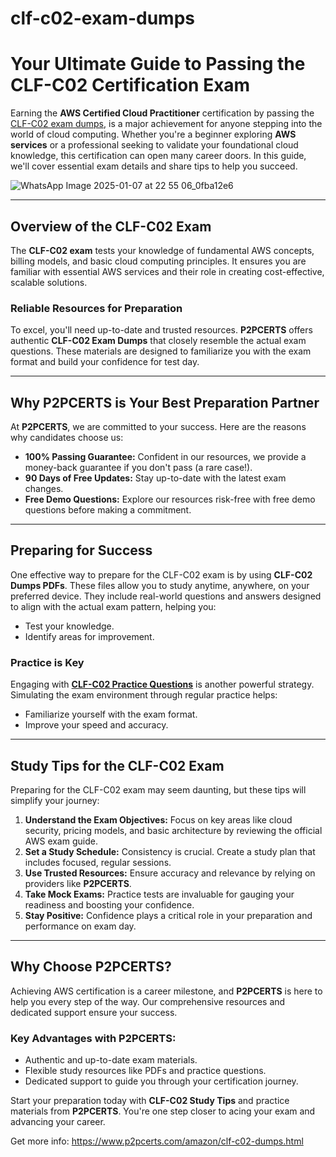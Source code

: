 # clf-c02-exam-dumps
# **Your Ultimate Guide to Passing the CLF-C02 Certification Exam**

Earning the **AWS Certified Cloud Practitioner** certification by passing the [CLF-C02 exam dumps](https://www.p2pcerts.com/amazon/clf-c02-dumps.html), is a major achievement for anyone stepping into the world of cloud computing. Whether you're a beginner exploring **AWS services** or a professional seeking to validate your foundational cloud knowledge, this certification can open many career doors. In this guide, we'll cover essential exam details and share tips to help you succeed.

![WhatsApp Image 2025-01-07 at 22 55 06_0fba12e6](https://github.com/user-attachments/assets/de64b275-a593-4810-8db2-cdd902b66377)

---

## **Overview of the CLF-C02 Exam**

The **CLF-C02 exam** tests your knowledge of fundamental AWS concepts, billing models, and basic cloud computing principles. It ensures you are familiar with essential AWS services and their role in creating cost-effective, scalable solutions.

### **Reliable Resources for Preparation**

To excel, you'll need up-to-date and trusted resources. **P2PCERTS** offers authentic **CLF-C02 Exam Dumps** that closely resemble the actual exam questions. These materials are designed to familiarize you with the exam format and build your confidence for test day.

---

## **Why P2PCERTS is Your Best Preparation Partner**

At **P2PCERTS**, we are committed to your success. Here are the reasons why candidates choose us:

- **100% Passing Guarantee:** Confident in our resources, we provide a money-back guarantee if you don't pass (a rare case!).
- **90 Days of Free Updates:** Stay up-to-date with the latest exam changes.
- **Free Demo Questions:** Explore our resources risk-free with free demo questions before making a commitment.

---

## **Preparing for Success**

One effective way to prepare for the CLF-C02 exam is by using **CLF-C02 Dumps PDFs**. These files allow you to study anytime, anywhere, on your preferred device. They include real-world questions and answers designed to align with the actual exam pattern, helping you:

- Test your knowledge.
- Identify areas for improvement.

### **Practice is Key**

Engaging with **[CLF-C02 Practice Questions](https://www.p2pcerts.com/amazon/clf-c02-dumps.html)** is another powerful strategy. Simulating the exam environment through regular practice helps:

- Familiarize yourself with the exam format.
- Improve your speed and accuracy.

---

## **Study Tips for the CLF-C02 Exam**

Preparing for the CLF-C02 exam may seem daunting, but these tips will simplify your journey:

1. **Understand the Exam Objectives:** Focus on key areas like cloud security, pricing models, and basic architecture by reviewing the official AWS exam guide.
2. **Set a Study Schedule:** Consistency is crucial. Create a study plan that includes focused, regular sessions.
3. **Use Trusted Resources:** Ensure accuracy and relevance by relying on providers like **P2PCERTS**.
4. **Take Mock Exams:** Practice tests are invaluable for gauging your readiness and boosting your confidence.
5. **Stay Positive:** Confidence plays a critical role in your preparation and performance on exam day.

---

## **Why Choose P2PCERTS?**

Achieving AWS certification is a career milestone, and **P2PCERTS** is here to help you every step of the way. Our comprehensive resources and dedicated support ensure your success. 

### **Key Advantages with P2PCERTS**:
- Authentic and up-to-date exam materials.
- Flexible study resources like PDFs and practice questions.
- Dedicated support to guide you through your certification journey.

Start your preparation today with **CLF-C02 Study Tips** and practice materials from **P2PCERTS**. You're one step closer to acing your exam and advancing your career.

Get more info: https://www.p2pcerts.com/amazon/clf-c02-dumps.html


